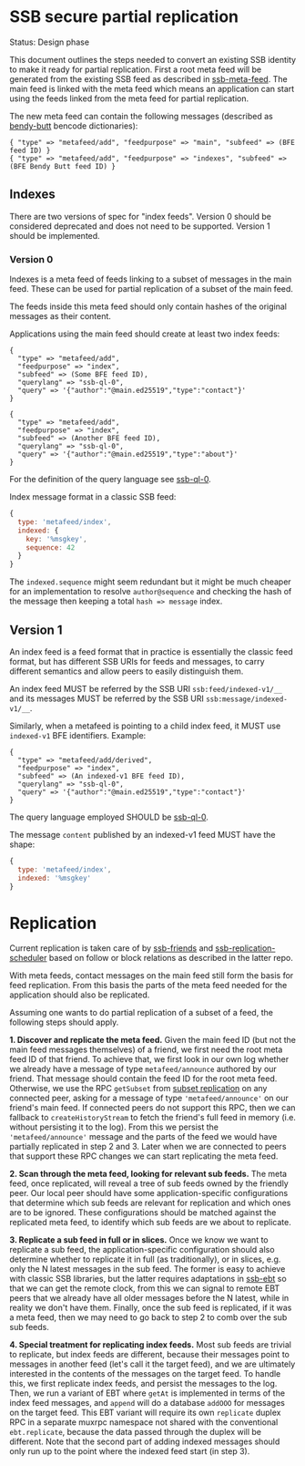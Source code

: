 <!--
SPDX-FileCopyrightText: 2021 Anders Rune Jensen

SPDX-License-Identifier: CC-BY-4.0
-->

# SSB secure partial replication

Status: Design phase

This document outlines the steps needed to convert an existing SSB
identity to make it ready for partial replication. First a root meta
feed will be generated from the existing SSB feed as described in
[ssb-meta-feed]. The main feed is linked with the meta feed which
means an application can start using the feeds linked from the meta
feed for partial replication.

The new meta feed can contain the following messages (described
as [bendy-butt] bencode dictionaries):

```
{ "type" => "metafeed/add", "feedpurpose" => "main", "subfeed" => (BFE feed ID) }
{ "type" => "metafeed/add", "feedpurpose" => "indexes", "subfeed" => (BFE Bendy Butt feed ID) }
```

## Indexes

There are two versions of spec for "index feeds". Version 0 should be 
considered deprecated and does not need to be supported. Version 1
should be implemented.

### Version 0

Indexes is a meta feed of feeds linking to a subset of messages in the
main feed. These can be used for partial replication of a subset of
the main feed.

The feeds inside this meta feed should only contain hashes of the
original messages as their content.

Applications using the main feed should create at least two index
feeds:

```
{ 
  "type" => "metafeed/add",
  "feedpurpose" => "index", 
  "subfeed" => (Some BFE feed ID),
  "querylang" => "ssb-ql-0",
  "query" => '{"author":"@main.ed25519","type":"contact"}'
}

{ 
  "type" => "metafeed/add",
  "feedpurpose" => "index", 
  "subfeed" => (Another BFE feed ID),
  "querylang" => "ssb-ql-0",
  "query" => '{"author":"@main.ed25519","type":"about"}'
}
```

For the definition of the query language see [ssb-ql-0].

Index message format in a classic SSB feed:

```js
{
  type: 'metafeed/index',
  indexed: {
    key: '%msgkey',
    sequence: 42
  }
}
```

The `indexed.sequence` might seem redundant but it might be much cheaper
for an implementation to resolve `author@sequence` and checking the hash 
of the message then keeping a total `hash => message` index.

## Version 1

An index feed is a feed format that in practice is essentially the classic
feed format, but has different SSB URIs for feeds and messages, to carry
different semantics and allow peers to easily distinguish them.

An index feed MUST be referred by the SSB URI `ssb:feed/indexed-v1/__` and
its messages MUST be referred by the SSB URI `ssb:message/indexed-v1/__`.

Similarly, when a metafeed is pointing to a child index feed, it MUST use
`indexed-v1` BFE identifiers. Example:

```
{ 
  "type" => "metafeed/add/derived",
  "feedpurpose" => "index", 
  "subfeed" => (An indexed-v1 BFE feed ID),
  "querylang" => "ssb-ql-0",
  "query" => '{"author":"@main.ed25519","type":"contact"}'
}
```

The query language employed SHOULD be [ssb-ql-0].

The message `content` published by an indexed-v1 feed MUST have the shape:

```js
{
  type: 'metafeed/index',
  indexed: '%msgkey'
}
```

# Replication

Current replication is taken care of by [ssb-friends] and 
[ssb-replication-scheduler] based on follow or block relations as 
described in the latter repo.

With meta feeds, contact messages on the main feed still form the
basis for feed replication. From this basis the parts of the meta feed
needed for the application should also be replicated. 

Assuming one wants to do partial replication of a subset of a feed,
the following steps should apply.

**1. Discover and replicate the meta feed.** Given the main feed ID
(but not the main feed messages themselves) of a friend, we first need
the root meta feed ID of that friend. To achieve that, we first look
in our own log whether we already have a message of type
`metafeed/announce` authored by our friend. That message should
contain the feed ID for the root meta feed. Otherwise, we use the RPC
`getSubset` from [subset replication] on any connected peer, asking
for a message of type `'metafeed/announce'` on our friend's main
feed. If connected peers do not support this RPC, then we can fallback
to `createHistoryStream` to fetch the friend's full feed in memory
(i.e.  without persisting it to the log). From this we persist the
`'metafeed/announce'` message and the parts of the feed we would have
partially replicated in step 2 and 3. Later when we are connected to
peers that support these RPC changes we can start replicating the meta
feed.

**2. Scan through the meta feed, looking for relevant sub feeds.** The
meta feed, once replicated, will reveal a tree of sub feeds owned by
the friendly peer. Our local peer should have some application-specific
configurations that determine which sub feeds are relevant for replication
and which ones are to be ignored. These configurations should be matched
against the replicated meta feed, to identify which sub feeds are we about
to replicate.

**3. Replicate a sub feed in full or in slices.** Once we know we want
to replicate a sub feed, the application-specific configuration should
also determine whether to replicate it in full (as traditionally), or
in slices, e.g. only the N latest messages in the sub feed. The former
is easy to achieve with classic SSB libraries, but the latter requires
adaptations in [ssb-ebt] so that we can get the remote clock, from
this we can signal to remote EBT peers that we already have all older
messages before the N latest, while in reality we don't have
them. Finally, once the sub feed is replicated, if it was a meta feed,
then we may need to go back to step 2 to comb over the sub sub
feeds.

**4. Special treatment for replicating index feeds.** Most sub feeds
are trivial to replicate, but index feeds are different, because their
messages point to messages in another feed (let's call it the target
feed), and we are ultimately interested in the contents of the
messages on the target feed. To handle this, we first replicate index
feeds, and persist the messages to the log. Then, we run a variant of
EBT where `getAt` is implemented in terms of the index feed messages,
and `append` will do a database `addOOO` for messages on the target
feed. This EBT variant will require its own `replicate` duplex RPC in
a separate muxrpc namespace not shared with the conventional
`ebt.replicate`, because the data passed through the duplex will be
different. Note that the second part of adding indexed messages should
only run up to the point where the indexed feed start (in step 3).

 
[ssb-meta-feed]: https://github.com/ssb-ngi-pointer/ssb-meta-feed
[bendy-butt]: https://github.com/ssb-ngi-pointer/bendy-butt-spec
[ssb-friends]: https://github.com/ssbc/ssb-friends
[ssb-ebt]: https://github.com/ssbc/ssb-ebt
[ssb-replication-scheduler]: https://github.com/ssb-ngi-pointer/ssb-replication-scheduler
[subset replication]: https://github.com/ssb-ngi-pointer/ssb-subset-replication
[ssb-ql-0]: https://github.com/ssb-ngi-pointer/ssb-subset-replication-spec#ssb-ql-0
